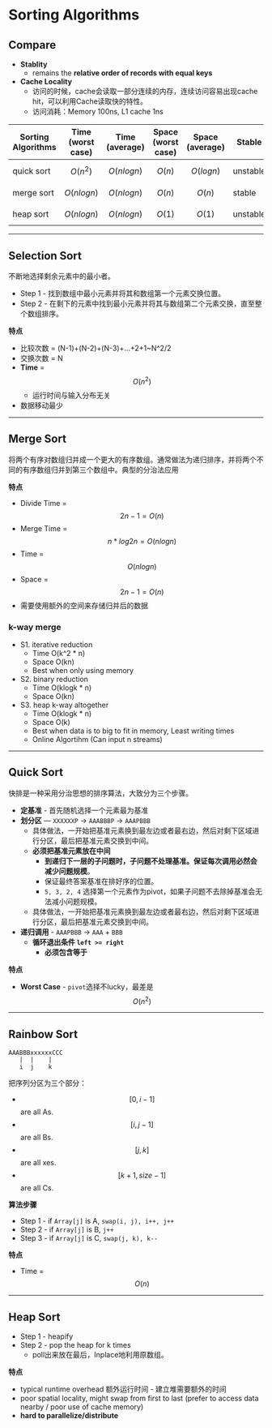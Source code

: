 <extoc></extoc>

# Sorting Algorithms

## Compare

- **Stablity**
    - remains the **relative order of records with equal keys**
- **Cache Locality**
    - 访问的时候，cache会读取一部分连续的内存，连续访问容易出现cache hit，可以利用Cache读取快的特性。
    - 访问消耗：Memory 100ns, L1 cache 1ns

Sorting Algorithms | Time (worst case) | Time (average) | Space (worst case) | Space (average)| Stable | Locality
----|----|----|----|----|----|----
quick sort | $$O(n^2)$$   | $$O(nlogn)$$ | $$O(n)$$ | $$O(logn)$$ | unstable | good
merge sort | $$O(nlogn)$$ | $$O(nlogn)$$ | $$O(n)$$ | $$O(n)$$    | stable   | unknown
heap sort  | $$O(nlogn)$$ | $$O(nlogn)$$ | $$O(1)$$ | $$O(1)$$    | unstable | bad

-----
## Selection Sort

不断地选择剩余元素中的最小者。

- Step 1 - 找到数组中最小元素并将其和数组第一个元素交换位置。
- Step 2 - 在剩下的元素中找到最小元素并将其与数组第二个元素交换，直至整个数组排序。

__特点__

- 比较次数 = (N-1)+(N-2)+(N-3)+...+2+1~N^2/2
- 交换次数 = N
- **Time** = $$O(n^2)$$
    - 运行时间与输入分布无关
- 数据移动最少

-----
## Merge Sort

将两个有序对数组归并成一个更大的有序数组。通常做法为递归排序，并将两个不同的有序数组归并到第三个数组中。典型的分治法应用

__特点__

- Divide Time = $$2n-1 = O(n)$$
- Merge Time = $$n * log2n = O(nlogn)$$
- Time = $$O(nlogn)$$
- Space = $$2n-1 = O(n)$$
- 需要使用额外的空间来存储归并后的数据

### k-way merge

- S1. iterative reduction
    - Time O(k^2 * n)
    - Space O(kn)
    - Best when only using memory
- S2. binary reduction
    - Time O(klogk * n)
    - Space O(kn)
- S3. heap k-way altogether
    - Time O(klogk * n)
    - Space O(k)
    - Best when data is to big to fit in memory, Least writing times
    - Online Algortihm (Can input n streams)

-----
## Quick Sort

快排是一种采用分治思想的排序算法，大致分为三个步骤。

- **定基准** - 首先随机选择一个元素最为基准
- **划分区** — `XXXXXXP` -> `AAABBBP` -> `AAAPBBB`
    - 具体做法，一开始把基准元素换到最左边或者最右边，然后对剩下区域进行分区，最后把基准元素交换到中间。
    - **必须把基准元素放在中间**
        - **到递归下一层的子问题时，子问题不处理基准。保证每次调用必然会减少问题规模**。
        - 保证最终答案基准在排好序的位置。
        - `5, 3, 2, 4` 选择第一个元素作为pivot，如果子问题不去除掉基准会无法减小问题规模。
    - 具体做法，一开始把基准元素换到最左边或者最右边，然后对剩下区域进行分区，最后把基准元素交换到中间。
- **递归调用** - `AAAPBBB` -> `AAA` + `BBB`
    - **循环退出条件 `left >= right`**
        - **必须包含等于**

__特点__

- **Worst Case** - `pivot`选择不lucky，最差是$$O(n^2)$$

-----
## Rainbow Sort

```
AAABBBxxxxxxCCC
   |  |    |   
   i  j    k
```
把序列分区为三个部分：

- $$[0, i-1]$$ are all As.
- $$[i, j-1]$$ are all Bs.
- $$[j, k]$$ are all xes.
- $$[k+1, size-1]$$ are all Cs.

__算法步骤__

- Step 1 - if `Array[j]` is A, `swap(i, j), i++, j++`
- Step 2 - if `Array[j]` is B, `j++`
- Step 3 - if `Array[j]` is C, `swap(j, k), k--`

__特点__

- Time = $$O(n)$$


-----
## Heap Sort

- Step 1 - heapify
- Step 2 - pop the heap for k times
    - poll出来放在最后，Inplace地利用原数组。

__特点__

- typical runtime overhead 额外运行时间 - 建立堆需要额外的时间
- poor spatial locality, might swap from first to last (prefer to access data nearby / poor use of cache memory)
- **hard to parallelize/distribute**
